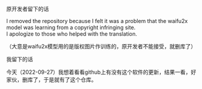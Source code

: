 原开发者留下的话

I removed the repository because I felt it was a problem that the waifu2x model was learning from a copyright infringing site.  
I apologize to those who helped with the translation.

（大意是waifu2x模型用的是版权图片作训练的，原开发者不能接受，就删库了）

我留下的话

今天（2022-09-27）我想着看看github上有没有这个软件的更新，结果一看，好家伙，删库了，于是就有了这个仓库。

